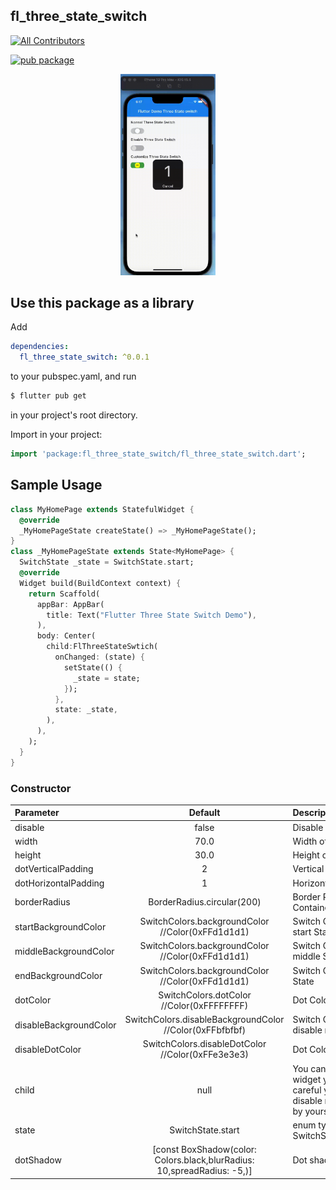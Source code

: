 ## fl_three_state_switch

<!-- ALL-CONTRIBUTORS-BADGE:START - Do not remove or modify this section -->
[![All Contributors](https://img.shields.io/badge/all_contributors-1-orange.svg?style=flat-square)](#contributors-)
<!-- ALL-CONTRIBUTORS-BADGE:END -->
[![pub package](https://img.shields.io/pub/v/fl_three_state_switch.svg)](https://pub.dev/packages/fl_three_state_switch)

<p align="center">
  <img src="./example/Screen-2022-08-05-181737.gif" width="30%">
</p>

## Use this package as a library

Add

```yaml
dependencies:
  fl_three_state_switch: ^0.0.1
```
to your pubspec.yaml, and run
```bash
$ flutter pub get
```
in your project's root directory.

Import in your project:
```dart
import 'package:fl_three_state_switch/fl_three_state_switch.dart';
```

## Sample Usage
```dart
class MyHomePage extends StatefulWidget {
  @override
  _MyHomePageState createState() => _MyHomePageState();
}
class _MyHomePageState extends State<MyHomePage> {
  SwitchState _state = SwitchState.start;
  @override
  Widget build(BuildContext context) {
    return Scaffold(
      appBar: AppBar(
        title: Text("Flutter Three State Switch Demo"),
      ),
      body: Center(
        child:FlThreeStateSwtich(
          onChanged: (state) {
            setState(() {
              _state = state;
            });
          },
          state: _state,
        ),
      ),
    );
  }
}
```

### Constructor

| Parameter                 |                       Default                       | Description                                                                                                             |
| :------------------------ | :-------------------------------------------------: | :---------------------------------------------------------------------------------------------------------------------- |
| disable                 |                             false                        |Disable the Switch                                               |
| width                      |                     70.0                                | Width of Switch Container |
| height                       |                   30.0                                  |Height of Switch Container |
| dotVerticalPadding                  |            2                                         |Vertical Padding of Dot                    |
| dotHorizontalPadding                    |         1                                      |    Horizontal Padding of Dot                                                                 |
| borderRadius                     |                  BorderRadius.circular(200) |Border Radius of Switch Container                                                                       |
| startBackgroundColor            |             SwitchColors.backgroundColor //Color(0xFFd1d1d1) |Switch Container Color in start State                                            |
| middleBackgroundColor          |    SwitchColors.backgroundColor //Color(0xFFd1d1d1)    |    Switch Container Color in middle State                                 |
| endBackgroundColor                     |SwitchColors.backgroundColor //Color(0xFFd1d1d1)  |  Switch Container Color in end State                           |
| dotColor         |SwitchColors.dotColor //Color(0xFFFFFFFF)  |Dot Color      |
| disableBackgroundColor|SwitchColors.disableBackgroundColor //Color(0xFFbfbfbf)   |Switch Container Color in disable mode                                        |
| disableDotColor |SwitchColors.disableDotColor //Color(0xFFe3e3e3)            |Dot Color in disable mode                                                                           |
| child |null                 |You can change Dot with any widget you want but be careful you must handle disable mode of your widget by yourself                                                                       |
| state              |SwitchState.start                                    |enum type SwitchState -> SwitchState{start,middle,end}                                                                                      |
| dotShadow       |  [const BoxShadow(color: Colors.black,blurRadius: 10,spreadRadius: -5,)]|Dot shadow                                                            |

